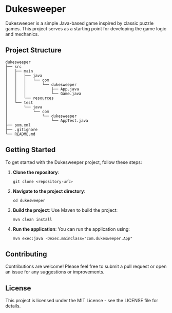 # Dukesweeper

Dukesweeper is a simple Java-based game inspired by classic puzzle games. This project serves as a starting point for developing the game logic and mechanics.

## Project Structure

```
dukesweeper
├── src
│   ├── main
│   │   ├── java
│   │   │   └── com
│   │   │       └── dukesweeper
│   │   │           ├── App.java
│   │   │           └── Game.java
│   │   └── resources
│   └── test
│       └── java
│           └── com
│               └── dukesweeper
│                   └── AppTest.java
├── pom.xml
├── .gitignore
└── README.md
```

## Getting Started

To get started with the Dukesweeper project, follow these steps:

1. **Clone the repository**:
   ```
   git clone <repository-url>
   ```

2. **Navigate to the project directory**:
   ```
   cd dukesweeper
   ```

3. **Build the project**:
   Use Maven to build the project:
   ```
   mvn clean install
   ```

4. **Run the application**:
   You can run the application using:
   ```
   mvn exec:java -Dexec.mainClass="com.dukesweeper.App"
   ```

## Contributing

Contributions are welcome! Please feel free to submit a pull request or open an issue for any suggestions or improvements.

## License

This project is licensed under the MIT License - see the LICENSE file for details.
